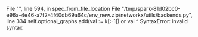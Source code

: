   File "<frozen importlib._bootstrap_external>", line 594, in spec_from_file_location
  File "/tmp/spark-81d02bc0-e96a-4e46-a7f2-4f40db69a64c/env_new.zip/networkx/utils/backends.py", line 334
    self.optional_graphs.add(val := k[:-1]) or val
                                 ^
SyntaxError: invalid syntax
